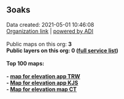 <h2>3oaks</h2> Data created: 2021-05-01 10:46:08 <br /><a target='new' href='https://3oaks.maps.arcgis.com'>Organization link</a> | <a target='new' href='https://trbaker.github.io/ADI/'>powered by ADI</a></b><br /><br />Public maps on this org: <b>3<br />Public layers on this org: <b>0 </b>(<a target='new' href='https://services.arcgis.com/PqdS6xy0FsWkAv5p/ArcGIS/rest/services'>full  service list</a>)<br /><br />Top 100 maps:<br /><br>- <a target='new' href='https://www.arcgis.com/home/item.html?id=9bd4c3680cde47e89c4cbe4bdc29525c'>map for elevation app TRW</a><br>- <a target='new' href='https://www.arcgis.com/home/item.html?id=050b177ff6ca42d792c8ff151f2a6cdb'>Map for elevation app KJS</a><br>- <a target='new' href='https://www.arcgis.com/home/item.html?id=ebe6da625ea94aa78c88caa1e3735914'>Map for elevation map CT</a>